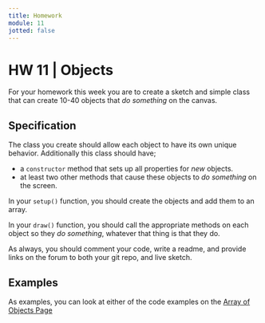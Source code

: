 ```yaml
---
title: Homework
module: 11
jotted: false
---
```


# HW 11 | Objects

For your homework this week you are to create a sketch and simple class that can create 10-40 objects that _do something_ on the canvas.

## Specification

The class you create should allow each object to have its own unique behavior. Additionally this class should have;

- a `constructor` method that sets up all properties for _new_ objects.
- at least two other methods that cause these objects to _do something_ on the screen.

In your `setup()` function, you should create the objects and add them to an array.

In your `draw()` function, you should call the appropriate methods on each object so they _do something_, whatever that thing is that they do.

As always, you should comment your code, write a readme, and provide links on the forum to both your git repo, and live sketch.




## Examples

As examples, you can look at either of the code examples on the [Array of Objects Page]({{site.baseurl}}/modules/week-11/objects-arrays/#altogether)
